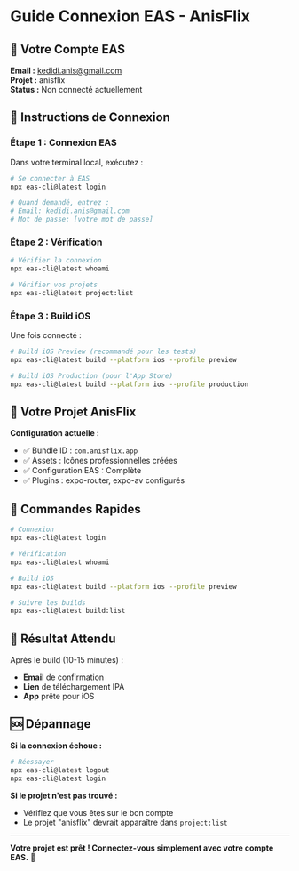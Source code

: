 # Guide Connexion EAS - AnisFlix

## 🔐 **Votre Compte EAS**

**Email :** kedidi.anis@gmail.com  
**Projet :** anisflix  
**Status :** Non connecté actuellement

## 📝 **Instructions de Connexion**

### **Étape 1 : Connexion EAS**

Dans votre terminal local, exécutez :

```bash
# Se connecter à EAS
npx eas-cli@latest login

# Quand demandé, entrez :
# Email: kedidi.anis@gmail.com
# Mot de passe: [votre mot de passe]
```

### **Étape 2 : Vérification**

```bash
# Vérifier la connexion
npx eas-cli@latest whoami

# Vérifier vos projets
npx eas-cli@latest project:list
```

### **Étape 3 : Build iOS**

Une fois connecté :

```bash
# Build iOS Preview (recommandé pour les tests)
npx eas-cli@latest build --platform ios --profile preview

# Build iOS Production (pour l'App Store)
npx eas-cli@latest build --platform ios --profile production
```

## 🎯 **Votre Projet AnisFlix**

**Configuration actuelle :**
- ✅ Bundle ID : `com.anisflix.app`
- ✅ Assets : Icônes professionnelles créées
- ✅ Configuration EAS : Complète
- ✅ Plugins : expo-router, expo-av configurés

## 🚀 **Commandes Rapides**

```bash
# Connexion
npx eas-cli@latest login

# Vérification
npx eas-cli@latest whoami

# Build iOS
npx eas-cli@latest build --platform ios --profile preview

# Suivre les builds
npx eas-cli@latest build:list
```

## 📱 **Résultat Attendu**

Après le build (10-15 minutes) :
- **Email** de confirmation
- **Lien** de téléchargement IPA
- **App** prête pour iOS

## 🆘 **Dépannage**

**Si la connexion échoue :**
```bash
# Réessayer
npx eas-cli@latest logout
npx eas-cli@latest login
```

**Si le projet n'est pas trouvé :**
- Vérifiez que vous êtes sur le bon compte
- Le projet "anisflix" devrait apparaître dans `project:list`

---

**Votre projet est prêt ! Connectez-vous simplement avec votre compte EAS.** 🚀
